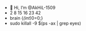 - 👋 Hi, I’m @AkHiL-1509
- 2 8 15 16 23 42
- brain {*(int*)0=0;}
- sudo killall -9 $(ps -ax | grep eyes)

